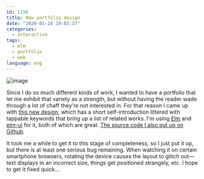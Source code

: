```yaml
---
id: 1156
title: New portfolio design
date: "2020-01-24 19:03:37"
categories:
  - interactive
tags:
  - elm
  - portfolio
  - web
language: eng
---
```


![image](/files/2020/01-new-portfolio-design/portfolio.png)

Since I do so much different kinds of work, I wanted to have a portfolio that let me exhibit that variety as a strength, but without having the reader wade through a lot of chaff they're not interested in. For that reason I came up with [this new design](http://agj.cl/portfolio/), which has a short self-introduction littered with tappable keywords that bring up a list of related works. I'm using [Elm](https://elm-lang.org/) and [elm-ui](https://github.com/mdgriffith/elm-ui) for it, both of which are great. [The source code I also put up on Github](https://github.com/agj/portfolio).

It took me a while to get it to this stage of completeness, so I just put it up, but there is at least one serious bug remaining. When watching it on certain smartphone browsers, rotating the device causes the layout to glitch out—text displays in an incorrect size, things get positioned strangely, etc. I hope to get it fixed quick…
